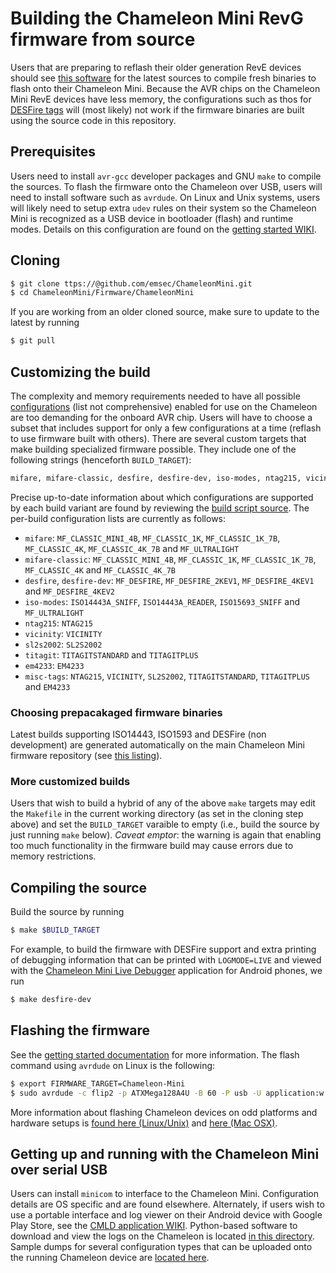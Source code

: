 # Building the Chameleon Mini RevG firmware from source

Users that are preparing to reflash their older generation RevE devices should 
see [this software](https://github.com/iceman1001/ChameleonMini-rebooted) 
for the latest sources to compile fresh binaries to flash onto their Chameleon Mini. 
Because the AVR chips on the Chameleon Mini RevE devices have less memory, the configurations 
such as thos for 
[DESFire tags](https://github.com/emsec/ChameleonMini/blob/master/Doc/DESFireSupportReadme.md) 
will (most likely) not work if the firmware binaries are built 
using the source code in this repository. 

## Prerequisites

Users need to install ``avr-gcc`` developer packages and GNU ``make`` to compile the sources.
To flash the firmware onto the Chameleon over USB, users will need to install software such as 
``avrdude``. On Linux and Unix systems, users will likely need to setup extra ``udev`` rules on their 
system so the Chameleon Mini is recognized as a USB device in bootloader (flash) and runtime modes. 
Details on this configuration are found on the 
[getting started WIKI](https://rawgit.com/emsec/ChameleonMini/master/Doc/Doxygen/html/_page__getting_started.html).

## Cloning

```bash
$ git clone ttps://@github.com/emsec/ChameleonMini.git
$ cd ChameleonMini/Firmware/ChameleonMini
```
If you are working from an older cloned source, make sure to update to the latest by running 
```bash
$ git pull
```

## Customizing the build

The complexity and memory requirements needed to have all possible 
[configurations](https://rawgit.com/emsec/ChameleonMini/master/Doc/Doxygen/html/_page__configurations.html) 
(list not comprehensive) 
enabled for use on the Chameleon are too demanding for the onboard AVR chip. 
Users will have to choose a subset that includes support for only a few configurations at 
a time (reflash to use firmware built with others). 
There are several custom targets that make building specialized firmware possible. 
They include one of the following strings (henceforth ``BUILD_TARGET``):
```bash
mifare, mifare-classic, desfire, desfire-dev, iso-modes, ntag215, vicinity, sls2s2002, titagit, em4233, misc-tags
```
Precise up-to-date information about which configurations are supported by each build variant are found by reviewing the 
[build script source](https://github.com/emsec/ChameleonMini/blob/master/Firmware/Chameleon-Mini/BuildScripts/custom_build_targets.mk). 
The per-build configuration lists are currently as follows:

* ``mifare``: ``MF_CLASSIC_MINI_4B``, ``MF_CLASSIC_1K``, ``MF_CLASSIC_1K_7B``, ``MF_CLASSIC_4K``, ``MF_CLASSIC_4K_7B`` and ``MF_ULTRALIGHT``
* ``mifare-classic``: ``MF_CLASSIC_MINI_4B``, ``MF_CLASSIC_1K``, ``MF_CLASSIC_1K_7B``, ``MF_CLASSIC_4K`` and ``MF_CLASSIC_4K_7B``
* ``desfire``, ``desfire-dev``: ``MF_DESFIRE``, ``MF_DESFIRE_2KEV1``, ``MF_DESFIRE_4KEV1`` and ``MF_DESFIRE_4KEV2``
* ``iso-modes``: ``ISO14443A_SNIFF``, ``ISO14443A_READER``, ``ISO15693_SNIFF`` and ``MF_ULTRALIGHT``
* ``ntag215``: ``NTAG215``
* ``vicinity``: ``VICINITY``
* ``sl2s2002``: ``SL2S2002``
* ``titagit``: ``TITAGITSTANDARD`` and ``TITAGITPLUS``
* ``em4233``: ``EM4233``
* ``misc-tags``: ``NTAG215``, ``VICINITY``, ``SL2S2002``, ``TITAGITSTANDARD``, ``TITAGITPLUS`` and ``EM4233``

### Choosing prepacakaged firmware binaries

Latest builds supporting ISO14443, ISO1593 and DESFire (non development) are generated automatically on the 
main Chameleon Mini firmware repository 
(see [this listing](https://github.com/emsec/ChameleonMini/actions)). 

### More customized builds

Users that wish to build a hybrid of any of the above ``make`` targets may edit the 
``Makefile`` in the current working directory (as set in the cloning step above) and set the 
``BUILD_TARGET`` varaible to empty (i.e., build the source by just running ``make`` below). 
*Caveat emptor*: the warning is again that enabling too much functionality in the firmware build may cause 
errors due to memory restrictions. 

## Compiling the source

Build the source by running
```bash
$ make $BUILD_TARGET
```
For example, to build the firmware with DESFire support and extra printing of debugging information that 
can be printed with ``LOGMODE=LIVE`` and viewed with the 
[Chameleon Mini Live Debugger](https://github.com/maxieds/ChameleonMiniLiveDebugger) 
application for Android phones, we run
```bash
$ make desfire-dev
```

## Flashing the firmware 

See the [getting started documentation](https://rawgit.com/emsec/ChameleonMini/master/Doc/Doxygen/html/_page__getting_started.html) 
for more information. The flash command using ``avrdude`` on Linux is the following:
```bash
$ export FIRMWARE_TARGET=Chameleon-Mini
$ sudo avrdude -c flip2 -p ATXMega128A4U -B 60 -P usb -U application:w:$FIRMWARE_TARGET.hex:i -U eeprom:w:$FIRMWARE_TARGET.eep:i
```
More information about flashing Chameleon devices on odd platforms and hardware setups is 
[found here (Linux/Unix)](https://github.com/iceman1001/ChameleonMini-rebooted/wiki/Flashing-Linux-(Unix)) and [here (Mac OSX)](https://github.com/iceman1001/ChameleonMini-rebooted/wiki/Flashing-OSX).

## Getting up and running with the Chameleon Mini over serial USB

Users can install ``minicom`` to interface to the Chameleon Mini. 
Configuration details are OS specific and are found elsewhere. 
Alternately, if users wish to use a portable interface and log viewer on their 
Android device with Google Play Store, see the 
[CMLD application WIKI](https://github.com/maxieds/ChameleonMiniLiveDebugger/wiki/GettingStarted).
Python-based software to download and view the logs on the Chameleon is located 
[in this directory](https://github.com/emsec/ChameleonMini/tree/master/Software/ChamTool). 
Sample dumps for several configuration types that can be uploaded onto the running 
Chameleon device are [located here](https://github.com/emsec/ChameleonMini/tree/master/Dumps).
